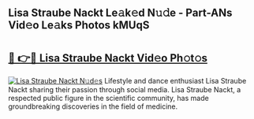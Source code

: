 ## Lisa Straube Nackt Le𝚊k𝚎d N𝚞𝚍e - Part-ANs Vid𝚎o Le𝚊ks Photos kMUqS

# <h2><a href="http://fb3lilq.evod.top/?m=Lisa+Straube+Nackt">🔗 👉🔴 Lisa Straube Nackt Vid𝚎o Ph𝚘t𝚘s</a></h2>

[![Lisa Straube Nackt N𝚞d𝚎s](https://i.imgur.com/8V9OHl7.gif)](http://fb3lilq.evod.top/?m=Lisa+Straube+Nackt)
Lifestyle and dance enthusiast Lisa Straube Nackt sharing their passion through social media. Lisa Straube Nackt, a respected public figure in the scientific community, has made groundbreaking discoveries in the field of medicine. 
